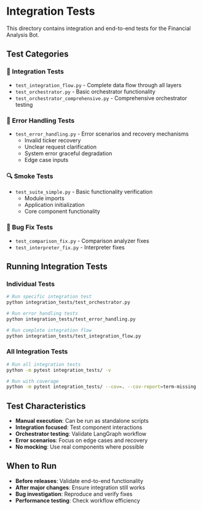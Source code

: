 # Integration Tests

This directory contains integration and end-to-end tests for the Financial Analysis Bot.

## Test Categories

### 🔄 Integration Tests
- `test_integration_flow.py` - Complete data flow through all layers
- `test_orchestrator.py` - Basic orchestrator functionality
- `test_orchestrator_comprehensive.py` - Comprehensive orchestrator testing

### 🚨 Error Handling Tests
- `test_error_handling.py` - Error scenarios and recovery mechanisms
  - Invalid ticker recovery
  - Unclear request clarification
  - System error graceful degradation
  - Edge case inputs

### 🔍 Smoke Tests
- `test_suite_simple.py` - Basic functionality verification
  - Module imports
  - Application initialization
  - Core component functionality

### 🐛 Bug Fix Tests
- `test_comparison_fix.py` - Comparison analyzer fixes
- `test_interpreter_fix.py` - Interpreter fixes

## Running Integration Tests

### Individual Tests
```bash
# Run specific integration test
python integration_tests/test_orchestrator.py

# Run error handling tests
python integration_tests/test_error_handling.py

# Run complete integration flow
python integration_tests/test_integration_flow.py
```

### All Integration Tests
```bash
# Run all integration tests
python -m pytest integration_tests/ -v

# Run with coverage
python -m pytest integration_tests/ --cov=. --cov-report=term-missing
```

## Test Characteristics

- **Manual execution**: Can be run as standalone scripts
- **Integration focused**: Test component interactions
- **Orchestrator testing**: Validate LangGraph workflow
- **Error scenarios**: Focus on edge cases and recovery
- **No mocking**: Use real components where possible

## When to Run

- **Before releases**: Validate end-to-end functionality
- **After major changes**: Ensure integration still works
- **Bug investigation**: Reproduce and verify fixes
- **Performance testing**: Check workflow efficiency